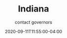 ---
date: 2020-09-11T11:55:00-04:00
title: "Indiana"
ab: "IN"
seo_title: "Contact Indiana Governor"
description: Contact Indiana Governor
author: contact governors
url: /indiana/
weight: 1
---